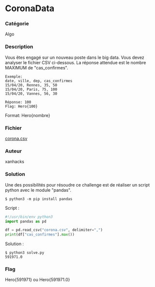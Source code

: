 # CoronaData

### Catégorie

Algo

### Description

Vous êtes engagé sur un nouveau poste dans le big data. Vous devez analyser le fichier CSV ci-dessous. La réponse attendue est le nombre MAXIMUM de "cas_confirmes".

```
Exemple:
date, ville, dep, cas_confirmes
15/04/20, Rennes, 35, 50
15/04/20, Paris, 75, 100
15/04/20, Vannes, 56, 30

Réponse: 100 
Flag: Hero{100}
```

Format: Hero{nombre}

### Fichier

[corona.csv](corona.csv)

### Auteur

xanhacks

### Solution

Une des possibilités pour résoudre ce challenge est de réaliser un script python avec le module "pandas".

```
$ python3 -m pip install pandas
```

Script :

```python
#!/usr/bin/env python3
import pandas as pd

df = pd.read_csv("corona.csv", delimiter=",")
print(df["cas_confirmes"].max())
```

Solution :

```
$ python3 solve.py
591971.0
```

### Flag

Hero{591971} ou Hero{591971.0}